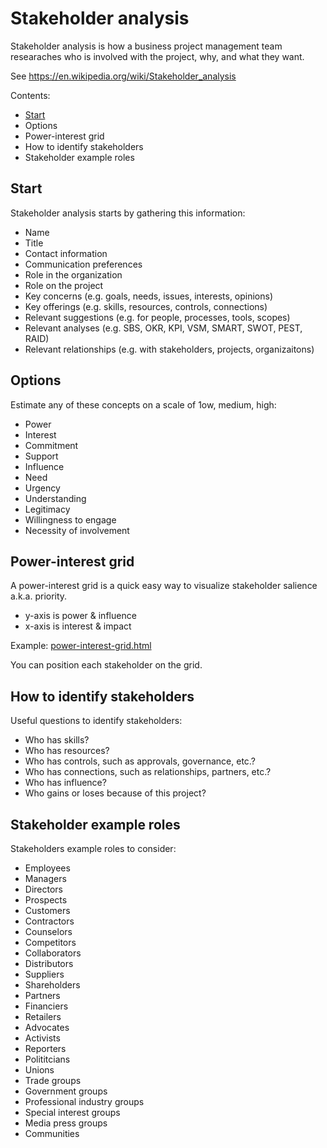 # Stakeholder analysis

Stakeholder analysis is how a business project management team researaches who is involved with the project, why, and what they want.

See https://en.wikipedia.org/wiki/Stakeholder_analysis

Contents:
* <a href="start">Start</a>
* <a name="options">Options</a>
* <a name="power-interest-grid">Power-interest grid</a>
* <a name="how-to-identify-stakeholders">How to identify stakeholders</a>
* <a name="stakeholder-example-roles">Stakeholder example roles</a>


<h2><a name="start">Start</a></h2>

Stakeholder analysis starts by gathering this information:

* Name 
* Title
* Contact information
* Communication preferences
* Role in the organization
* Role on the project
* Key concerns (e.g. goals, needs, issues, interests, opinions)
* Key offerings (e.g. skills, resources, controls, connections)
* Relevant suggestions (e.g. for people, processes, tools, scopes)
* Relevant analyses (e.g. SBS, OKR, KPI, VSM, SMART, SWOT, PEST, RAID)
* Relevant relationships (e.g. with stakeholders, projects, organizaitons)


<h2><a name="options">Options</a></h2>

Estimate any of these concepts on a scale of 1ow, medium, high:

* Power
* Interest
* Commitment
* Support
* Influence
* Need
* Urgency
* Understanding
* Legitimacy
* Willingness to engage
* Necessity of involvement


<h2><a name="power-interest-grid">Power-interest grid</a></h2>

A power-interest grid is a quick easy way to visualize stakeholder salience a.k.a. priority.

* y-axis is power &amp; influence
* x-axis is interest &amp; impact

Example: <a href="power-interest-grid.html">power-interest-grid.html</a>

You can position each stakeholder on the grid.


<h2><a name="how-to-identify-stakeholders">How to identify stakeholders</a></h2>

Useful questions to identify stakeholders:

* Who has skills?
* Who has resources?
* Who has controls, such as approvals, governance, etc.?
* Who has connections, such as relationships, partners, etc.?
* Who has influence?
* Who gains or loses because of this project?


<h2><a name="stakeholder-example-roles">Stakeholder example roles</a></h2>

Stakeholders example roles to consider:

* Employees
* Managers
* Directors
* Prospects
* Customers
* Contractors
* Counselors
* Competitors
* Collaborators
* Distributors
* Suppliers
* Shareholders
* Partners
* Financiers
* Retailers
* Advocates
* Activists
* Reporters
* Polititcians
* Unions
* Trade groups
* Government groups
* Professional industry groups
* Special interest groups
* Media press groups
* Communities
